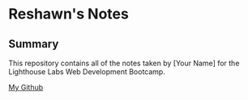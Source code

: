 # Reshawn's Notes

## Summary 

This repository contains all of the notes taken by [Your Name] for the Lighthouse Labs Web Development Bootcamp.

[My Github](https://github.com/rthe1)
